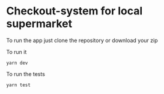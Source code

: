 # Checkout-system for local supermarket

To run the app just clone the repository or download your zip

To run it
``` 
yarn dev 
```

To run the tests
``` 
yarn test 
```
